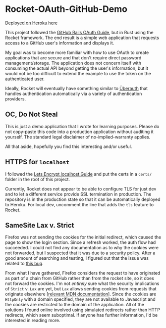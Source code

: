 # Rocket-OAuth-GitHub-Demo

[Deployed on Heroku here](https://rocket-oauth-github-demo.herokuapp.com/)

This project followed the [GitHub Rails OAuth Guide](https://developer.github.com/v3/guides/basics-of-authentication/), but in Rust using the Rocket framework. The end result is a simple web application that requests access to a GitHub user's information and displays it.

My goal was to become more familiar with how to use OAuth to create applications that are secure and that don't require direct password management/storage. The application does not concern itself with consuming the actual API beyond getting the user's information, but it would not be too difficult to extend the example to use the token on the authenticated user.

Ideally, Rocket will eventually have something similar to [Überauth](https://github.com/ueberauth/ueberauth) that handles authentication automatically via a variety of authentication providers.

## OC, Do Not Steal

This is just a demo application that I wrote for learning purposes. Please do not copy-paste this code into a production application without auditing it yourself. The standard legal disclaimer of no-implied-warranty applies.

All that aside, hopefully you find this interesting and/or useful.

## HTTPS for `localhost`

I followed the [Lets Encrypt localhost Guide](https://letsencrypt.org/docs/certificates-for-localhost/) and put the certs in a `certs/` folder in the root of this project.

Currently, Rocket does not appear to be able to configure TLS for just dev and to let a different service provide SSL termination in production. The repository is in the production state so that it can be automatically deployed to Heroku. For local dev, uncomment the line that adds the `tls` feature to Rocket.

## SameSite Lax v. Strict

Firefox was not sending the cookies for the initial redirect, which caused the page to show the login section. Since a refresh worked, the auth flow had succeeded. I could not find any documentation as to why the cookies were not forwarded, but I suspected that it was due to a security policy. After a good amount of searching and testing, I figured out that the issue was related to [this bug](https://bugzilla.mozilla.org/show_bug.cgi?id=1465402).

From what I have gathered, Firefox considers the request to have originated as part of a chain from GitHub rather than from the rocket site, so it does not forward the cookies. I'm not _entirely_ sure what the security implications of `Strict` v. `Lax` are yet, but `Lax` allows sending cookies from requests that originate elsewhere [[relevant MDN documentation](https://developer.mozilla.org/en-US/docs/Web/HTTP/Cookies#SameSite_cookies)]. Since the cookies are `HttpOnly` with a domain specified, they are not available to Javascript and the cookies are restricted to the domain of the application. All of the solutions I found online involved using simulated redirects rather than HTTP redirects, which seem suboptimal. If anyone has further information, I'd be interested in reading more.
